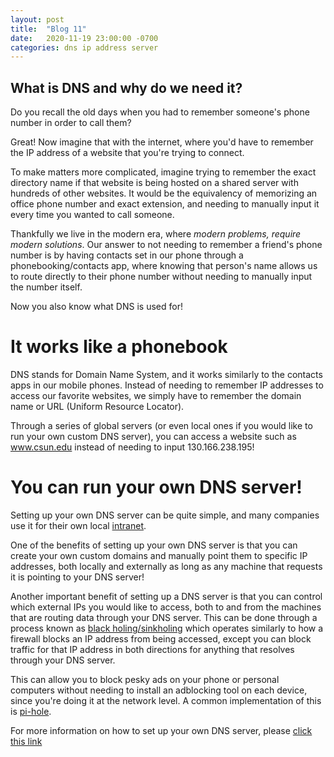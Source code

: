 ```yaml
---
layout: post
title:  "Blog 11"
date:   2020-11-19 23:00:00 -0700
categories: dns ip address server
---
```


## What is DNS and why do we need it?
Do you recall the old days when you had to remember someone's phone number in order to call them?

Great! Now imagine that with the internet, where you'd have to remember the IP address of a website that you're trying to connect.

To make matters more complicated, imagine trying to remember the exact directory name if that website is being hosted on a shared server with hundreds of other websites. It would be the equivalency of memorizing an office phone number and exact extension, and needing to manually input it every time you wanted to call someone.

Thankfully we live in the modern era, where *modern problems, require modern solutions*. Our answer to not needing to remember a friend's phone number is by having contacts set in our phone through a phonebooking/contacts app, where knowing that person's name allows us to route directly to their phone number without needing to manually input the number itself.

Now you also know what DNS is used for!

# It works like a phonebook

DNS stands for Domain Name System, and it works similarly to the contacts apps in our mobile phones. Instead of needing to remember IP addresses to access our favorite websites, we simply have to remember the domain name or URL (Uniform Resource Locator).

Through a series of global servers (or even local ones if you would like to run your own custom DNS server), you can access a website such as www.csun.edu instead of needing to input 130.166.238.195!

# You can run your own DNS server!

Setting up your own DNS server can be quite simple, and many companies use it for their own local [intranet](https://en.wikipedia.org/wiki/Intranet).

One of the benefits of setting up your own DNS server is that you can create your own custom domains and manually point them to specific IP addresses, both locally and externally as long as any machine that requests it is pointing to your DNS server!

Another important benefit of setting up a DNS server is that you can control which external IPs you would like to access, both to and from the machines that are routing data through your DNS server. This can be done through a process known as [black holing/sinkholing](https://en.wikipedia.org/wiki/DNS_sinkhole) which operates similarly to how a firewall blocks an IP address from being accessed, except you can block traffic for that IP address in both directions for anything that resolves through your DNS server.

This can allow you to block pesky ads on your phone or personal computers without needing to install an adblocking tool on each device, since you're doing it at the network level. A common implementation of this is [pi-hole](https://pi-hole.net/).

 
For more information on how to set up your own DNS server, please [click this link](https://www.digitalocean.com/community/tutorials/how-to-configure-bind-as-a-private-network-dns-server-on-ubuntu-18-04)

